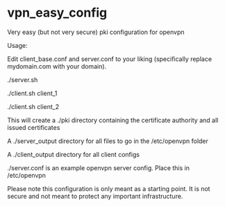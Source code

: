 # vpn_easy_config
Very easy (but not very secure) pki configuration for openvpn

Usage:

Edit client_base.conf and server.conf to your liking (specifically replace mydomain.com with your domain).

./server.sh 

./client.sh client_1

./client.sh client_2


This will create a ./pki directory containing the certificate authority and all issued certificates

A ./server_output directory for all files to go in the /etc/openvpn folder

A ./client_output directory for all client configs

./server.conf is an example openvpn server config. Place this in /etc/openvpn

Please note this configuration is only meant as a starting point. It is not secure and not meant to protect any important infrastructure.

